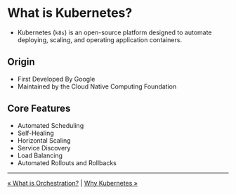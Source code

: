 <script>
document.getElementById('terminal-mkdocs-side-panel').style.display = "none";
document.getElementsByClassName('terminal-mkdocs-main-grid')[0].style.display="block";
document.body.style.backgroundColor = '#D0C9A6';
function remove() {
  try {
    document.getElementsByClassName('terminal-mkdocs-footer-grid')[0].style.display="none";
  } catch (e) {
    setTimeout(remove, 16);
  }
}
remove();
</script>

# What is Kubernetes?

* Kubernetes (`k8s`) is an open-source platform designed to automate deploying, 
  scaling, and operating application containers.

## Origin

* First Developed By Google
* Maintained by the Cloud Native Computing Foundation

## Core Features

* Automated Scheduling
* Self-Healing
* Horizontal Scaling
* Service Discovery
* Load Balancing
* Automated Rollouts and Rollbacks

----

[« What is Orchestration?](001-003-what-is-orchestration.md) | [Why Kubernetes »](001-005-why-kubernetes.md)

<!--

Definition:
Begin with a succinct definition: "Kubernetes, often abbreviated as k8s, is an open-source 
platform designed to automate deploying, scaling, and operating application containers.

Origin and Popularity:
Brief historical context: "Developed by Google and now maintained by the 
Cloud Native Computing Foundation, Kubernetes has become the leading container 
orchestration platform.

Core Features:
Automated Scheduling: Efficiently allocates containers to nodes.
Self-Healing: Automatically restarts failed containers.
Horizontal Scaling: Scales applications up or down with simple commands.
Service Discovery and Load Balancing: Manages networking between containers.
Automated Rollouts and Rollbacks: Manages application updates seamlessly.


Definition:
Begin with a succinct definition: "Kubernetes, often abbreviated as k8s, is an open-source 
platform designed to automate deploying, scaling, and operating application containers.

Origin and Popularity:
Brief historical context: "Developed by Google and now maintained by the 
Cloud Native Computing Foundation, Kubernetes has become the leading container 
orchestration platform.

Core Features:
Automated Scheduling: Efficiently allocates containers to nodes.
Self-Healing: Automatically restarts failed containers.
Horizontal Scaling: Scales applications up or down with simple commands.
Service Discovery and Load Balancing: Manages networking between containers.
Automated Rollouts and Rollbacks: Manages application updates seamlessly.

-->